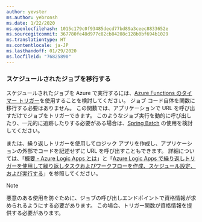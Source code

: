 ```yaml
---
author: yevster
ms.author: yebronsh
ms.date: 1/22/2020
ms.openlocfilehash: 1015c179c0f93485decd77bd89a3ceec8833652e
ms.sourcegitcommit: 367780fe48d977c82cb84208c128b0bf694b1029
ms.translationtype: HT
ms.contentlocale: ja-JP
ms.lasthandoff: 01/29/2020
ms.locfileid: "76825890"
---
```

### <a name="migrate-scheduled-jobs"></a>スケジュールされたジョブを移行する

スケジュールされたジョブを Azure で実行するには、[Azure Functions のタイマー トリガー](/azure/azure-functions/functions-bindings-timer)を使用することを検討してください。 ジョブ コード自体を関数に移行する必要はありません。 この関数では、アプリケーションで URL を呼び出すだけでジョブをトリガーできます。 このようなジョブ実行を動的に呼び出したり、一元的に追跡したりする必要がある場合は、[Spring Batch](https://spring.io/projects/spring-batch) の使用を検討してください。

または、繰り返しトリガーを使用してロジック アプリを作成し、アプリケーションの外部でコードを記述せずに URL を呼び出すこともできます。 詳細については、「[概要 - Azure Logic Apps とは](/azure/logic-apps/logic-apps-overview)」と「[Azure Logic Apps で繰り返しトリガーを使用して繰り返しタスクおよびワークフローを作成、スケジュール設定、および実行する](/azure/connectors/connectors-native-recurrence)」を参照してください。

> [!NOTE]
> 悪意のある使用を防ぐために、ジョブの呼び出しエンドポイントで資格情報が求められるようにする必要があります。 この場合、トリガー関数が資格情報を提供する必要があります。
